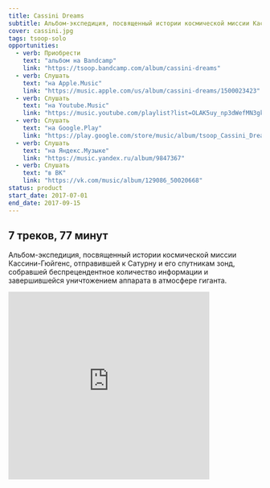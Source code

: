 ```yaml
---
title: Cassini Dreams
subtitle: Альбом-экспедиция, посвященный истории космической миссии Кассини-Гюйгенс
cover: cassini.jpg
tags: tsoop-solo
opportunities:
  - verb: Приобрести
    text: "альбом на Bandcamp"
    link: "https://tsoop.bandcamp.com/album/cassini-dreams"
  - verb: Слушать
    text: "на Apple.Music"
    link: "https://music.apple.com/us/album/cassini-dreams/1500023423"
  - verb: Слушать
    text: "на Youtube.Music"
    link: "https://music.youtube.com/playlist?list=OLAK5uy_np3dWefMN3gkTgpdhz5FyaInVb3z5-MZk"
  - verb: Слушать
    text: "на Google.Play"
    link: "https://play.google.com/store/music/album/tsoop_Cassini_Dreams?id=Bvjdqwa6kxq3auyxcy5rkdoeaou"
  - verb: Слушать
    text: "на Яндекс.Музыке"
    link: "https://music.yandex.ru/album/9847367"
  - verb: Слушать
    text: "в ВК"
    link: "https://vk.com/music/album/129086_50020668"
status: product
start_date: 2017-07-01
end_date: 2017-09-15
---
```


## 7 треков, 77 минут

Альбом-экспедиция, посвященный истории космической миссии Кассини-Гюйгенс, отправившей к Сатурну и его спутникам зонд, собравшей беспрецендентное количество информации и завершившейся уничтожением аппарата в атмосфере гиганта.

<iframe style="border: 0; width: 400px; height: 373px;" src="https://bandcamp.com/EmbeddedPlayer/album=3099555767/size=large/bgcol=ffffff/linkcol=0687f5/artwork=small/transparent=true/" seamless><a href="http://tsoop.bandcamp.com/album/cassini-dreams">cassini dreams by tsoop</a></iframe>
